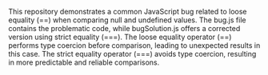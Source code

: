 This repository demonstrates a common JavaScript bug related to loose equality (==) when comparing null and undefined values. The bug.js file contains the problematic code, while bugSolution.js offers a corrected version using strict equality (===). The loose equality operator (==) performs type coercion before comparison, leading to unexpected results in this case.  The strict equality operator (===) avoids type coercion, resulting in more predictable and reliable comparisons.